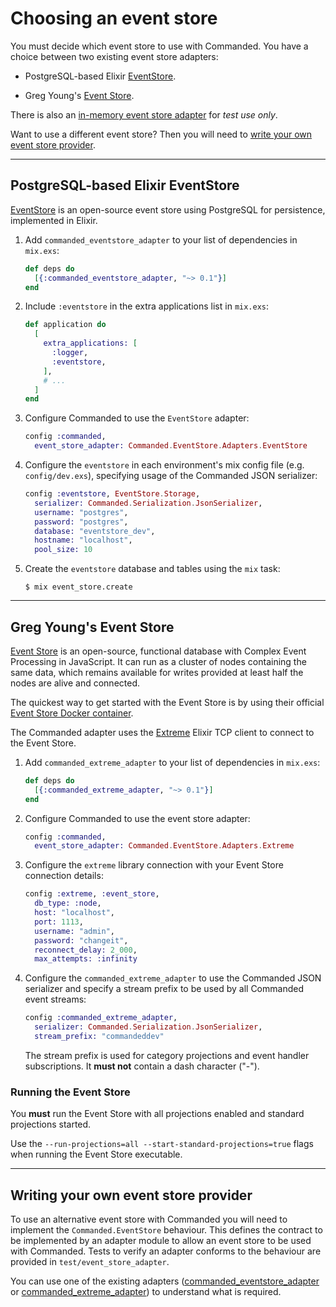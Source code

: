 # Choosing an event store

You must decide which event store to use with Commanded. You have a choice between two existing event store adapters:

- PostgreSQL-based Elixir [EventStore](https://github.com/commanded/eventstore).

- Greg Young's [Event Store](https://geteventstore.com/).

There is also an [in-memory event store adapter](https://github.com/commanded/commanded/wiki/In-memory-event-store) for *test use only*.

Want to use a different event store? Then you will need to [write your own event store provider](#writing-your-own-event-store-provider).

---

## PostgreSQL-based Elixir EventStore

[EventStore](https://github.com/commanded/eventstore) is an open-source event store using PostgreSQL for persistence, implemented in Elixir.

1. Add `commanded_eventstore_adapter` to your list of dependencies in `mix.exs`:

    ```elixir
    def deps do
      [{:commanded_eventstore_adapter, "~> 0.1"}]
    end
    ```

2. Include `:eventstore` in the extra applications list in `mix.exs`:

    ```elixir
    def application do
      [
        extra_applications: [
          :logger,
          :eventstore,
        ],
        # ...
      ]
    end
    ```

3. Configure Commanded to use the `EventStore` adapter:

    ```elixir
    config :commanded,
      event_store_adapter: Commanded.EventStore.Adapters.EventStore
    ```

4. Configure the `eventstore` in each environment's mix config file (e.g. `config/dev.exs`), specifying usage of the Commanded JSON serializer:

    ```elixir
    config :eventstore, EventStore.Storage,
      serializer: Commanded.Serialization.JsonSerializer,
      username: "postgres",
      password: "postgres",
      database: "eventstore_dev",
      hostname: "localhost",
      pool_size: 10
    ```

5. Create the `eventstore` database and tables using the `mix` task:

    ```console
    $ mix event_store.create
    ```

---

## Greg Young's Event Store

[Event Store](https://geteventstore.com/) is an open-source, functional database with Complex Event Processing in JavaScript. It can run as a cluster of nodes containing the same data, which remains available for writes provided at least half the nodes are alive and connected.

The quickest way to get started with the Event Store is by using their official [Event Store Docker container](https://store.docker.com/community/images/eventstore/eventstore).

The Commanded adapter uses the [Extreme](https://github.com/exponentially/extreme) Elixir TCP client to connect to the Event Store.

1. Add `commanded_extreme_adapter` to your list of dependencies in `mix.exs`:

    ```elixir
    def deps do
      [{:commanded_extreme_adapter, "~> 0.1"}]
    end
    ```

2. Configure Commanded to use the event store adapter:

    ```elixir
    config :commanded,
      event_store_adapter: Commanded.EventStore.Adapters.Extreme
    ```

3. Configure the `extreme` library connection with your Event Store connection details:

    ```elixir
    config :extreme, :event_store,
      db_type: :node,
      host: "localhost",
      port: 1113,
      username: "admin",
      password: "changeit",
      reconnect_delay: 2_000,
      max_attempts: :infinity
    ```

4. Configure the `commanded_extreme_adapter` to use the Commanded JSON serializer and specify a stream prefix to be used by all Commanded event streams:

    ```elixir
    config :commanded_extreme_adapter,
      serializer: Commanded.Serialization.JsonSerializer,
      stream_prefix: "commandeddev"
    ```

    The stream prefix is used for category projections and event handler subscriptions. It **must not** contain a dash character ("-").

### Running the Event Store

You **must** run the Event Store with all projections enabled and standard projections started.

Use the `--run-projections=all --start-standard-projections=true` flags when running the Event Store executable.

---

## Writing your own event store provider

To use an alternative event store with Commanded you will need to implement the `Commanded.EventStore` behaviour. This defines the contract to be implemented by an adapter module to allow an event store to be used with Commanded. Tests to verify an adapter conforms to the behaviour are provided in `test/event_store_adapter`.

You can use one of the existing adapters ([commanded_eventstore_adapter](https://github.com/commanded/commanded-eventstore-adapter) or [commanded_extreme_adapter](https://github.com/commanded/commanded-extreme-adapter)) to understand what is required.
